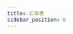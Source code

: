 ```yaml
---
title: 汇率表
sidebar_position: 6
---
```


<!--
import { ExchangeTable } from "/src/components/ExchangeTable";

<ExchangeTable />
-->
